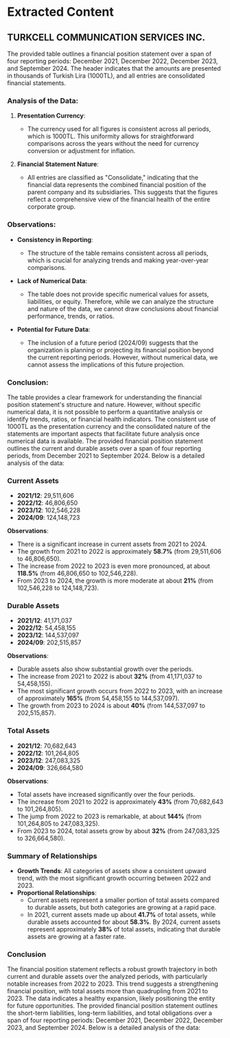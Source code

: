 # Extracted Content

## TURKCELL COMMUNICATION SERVICES INC.

The provided table outlines a financial position statement over a span of four reporting periods: December 2021, December 2022, December 2023, and September 2024. The header indicates that the amounts are presented in thousands of Turkish Lira (1000TL), and all entries are consolidated financial statements.

### Analysis of the Data:

1. **Presentation Currency**:

   - The currency used for all figures is consistent across all periods, which is 1000TL. This uniformity allows for straightforward comparisons across the years without the need for currency conversion or adjustment for inflation.

2. **Financial Statement Nature**:
   - All entries are classified as "Consolidate," indicating that the financial data represents the combined financial position of the parent company and its subsidiaries. This suggests that the figures reflect a comprehensive view of the financial health of the entire corporate group.

### Observations:

- **Consistency in Reporting**:

  - The structure of the table remains consistent across all periods, which is crucial for analyzing trends and making year-over-year comparisons.

- **Lack of Numerical Data**:

  - The table does not provide specific numerical values for assets, liabilities, or equity. Therefore, while we can analyze the structure and nature of the data, we cannot draw conclusions about financial performance, trends, or ratios.

- **Potential for Future Data**:
  - The inclusion of a future period (2024/09) suggests that the organization is planning or projecting its financial position beyond the current reporting periods. However, without numerical data, we cannot assess the implications of this future projection.

### Conclusion:

The table provides a clear framework for understanding the financial position statement's structure and nature. However, without specific numerical data, it is not possible to perform a quantitative analysis or identify trends, ratios, or financial health indicators. The consistent use of 1000TL as the presentation currency and the consolidated nature of the statements are important aspects that facilitate future analysis once numerical data is available.
The provided financial position statement outlines the current and durable assets over a span of four reporting periods, from December 2021 to September 2024. Below is a detailed analysis of the data:

### Current Assets

- **2021/12**: 29,511,606
- **2022/12**: 46,806,650
- **2023/12**: 102,546,228
- **2024/09**: 124,148,723

**Observations**:

- There is a significant increase in current assets from 2021 to 2024.
- The growth from 2021 to 2022 is approximately **58.7%** (from 29,511,606 to 46,806,650).
- The increase from 2022 to 2023 is even more pronounced, at about **118.5%** (from 46,806,650 to 102,546,228).
- From 2023 to 2024, the growth is more moderate at about **21%** (from 102,546,228 to 124,148,723).

### Durable Assets

- **2021/12**: 41,171,037
- **2022/12**: 54,458,155
- **2023/12**: 144,537,097
- **2024/09**: 202,515,857

**Observations**:

- Durable assets also show substantial growth over the periods.
- The increase from 2021 to 2022 is about **32%** (from 41,171,037 to 54,458,155).
- The most significant growth occurs from 2022 to 2023, with an increase of approximately **165%** (from 54,458,155 to 144,537,097).
- The growth from 2023 to 2024 is about **40%** (from 144,537,097 to 202,515,857).

### Total Assets

- **2021/12**: 70,682,643
- **2022/12**: 101,264,805
- **2023/12**: 247,083,325
- **2024/09**: 326,664,580

**Observations**:

- Total assets have increased significantly over the four periods.
- The increase from 2021 to 2022 is approximately **43%** (from 70,682,643 to 101,264,805).
- The jump from 2022 to 2023 is remarkable, at about **144%** (from 101,264,805 to 247,083,325).
- From 2023 to 2024, total assets grow by about **32%** (from 247,083,325 to 326,664,580).

### Summary of Relationships

- **Growth Trends**: All categories of assets show a consistent upward trend, with the most significant growth occurring between 2022 and 2023.
- **Proportional Relationships**:
  - Current assets represent a smaller portion of total assets compared to durable assets, but both categories are growing at a rapid pace.
  - In 2021, current assets made up about **41.7%** of total assets, while durable assets accounted for about **58.3%**. By 2024, current assets represent approximately **38%** of total assets, indicating that durable assets are growing at a faster rate.

### Conclusion

The financial position statement reflects a robust growth trajectory in both current and durable assets over the analyzed periods, with particularly notable increases from 2022 to 2023. This trend suggests a strengthening financial position, with total assets more than quadrupling from 2021 to 2023. The data indicates a healthy expansion, likely positioning the entity for future opportunities.
The provided financial position statement outlines the short-term liabilities, long-term liabilities, and total obligations over a span of four reporting periods: December 2021, December 2022, December 2023, and September 2024. Below is a detailed analysis of the data:
